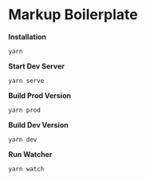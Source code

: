 # Markup Boilerplate

**Installation**

```
yarn
```

**Start Dev Server**

```
yarn serve
```

**Build Prod Version**

```
yarn prod
```

**Build Dev Version**

```
yarn dev
```

**Run Watcher**

```
yarn watch
```
